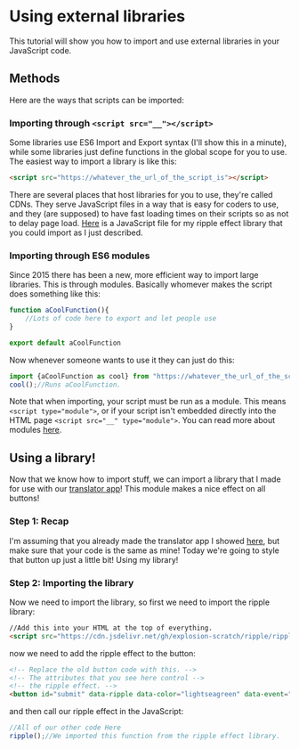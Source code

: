 # Using external libraries
This tutorial will show you how to import and use external libraries in your JavaScript code. 

## Methods
Here are the ways that scripts can be imported:
### Importing through `<script src="__"></script>`
Some libraries use ES6 Import and Export syntax (I'll show this in a minute), while some libraries just define functions in the global scope for you to use. The easiest way to import a library is like this:
```html
<script src="https://whatever_the_url_of_the_script_is"></script>
```
There are several places that host libraries for you to use, they're called CDNs. They serve JavaScript files in a way that is easy for coders to use, and they (are supposed) to have fast loading times on their scripts so as not to delay page load. [Here](https://cdn.jsdelivr.net/gh/explosion-scratch/ripple/ripple.js) is a JavaScript file for my ripple effect library that you could import as I just described.

### Importing through ES6 modules
Since 2015 there has been a new, more efficient way to import large libraries. This is through modules. Basically whomever makes the script does something like this:
```js
function aCoolFunction(){
	//Lots of code here to export and let people use
}

export default aCoolFunction
```
Now whenever someone wants to use it they can just do this:
```js
import {aCoolFunction as cool} from "https://whatever_the_url_of_the_script_is";
cool();//Runs aCoolFunction.
```
Note that when importing, your script must be run as a module. This means `<script type="module">`, or if your script isn't embedded directly into the HTML page `<script src="__" type="module">`.
You can read more about modules [here](https://developer.mozilla.org/en-US/docs/Web/JavaScript/Guide/Modules).

## Using a library!
Now that we know how to import stuff, we can import a library that I made for use with our [translator app](https://blog.explosionscratc.repl.co/post/4)! This module makes a nice effect on all buttons!

### Step 1: Recap
I'm assuming that you already made the translator app I showed [here](/post/4), but make sure that your code is the same as mine! Today we're going to style that button up just a little bit! Using my library!

### Step 2: Importing the library
Now we need to import the library, so first we need to import the ripple library:
```html
//Add this into your HTML at the top of everything.
<script src="https://cdn.jsdelivr.net/gh/explosion-scratch/ripple/ripple.js"></script>
```
now we need to add the ripple effect to the button:
```html
<!-- Replace the old button code with this. -->
<!-- The attributes that you see here control -->
<!-- the ripple effect. -->
<button id="submit" data-ripple data-color="lightseagreen" data-event="mousedown">Translate it!</button>
```
and then call our ripple effect in the JavaScript:
```js
//All of our other code Here
ripple();//We imported this function from the ripple effect library. 
```